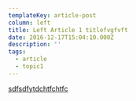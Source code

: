 ```yaml
---
templateKey: article-post
column: left
title: Left Article 1 titlefvgfvft
date: 2016-12-17T15:04:10.000Z
description: ''
tags:
  - article
  - topic1
---
```

[sdfsdfytdchtfchtfc](/article/2018-12-23-article-not-on-homepage)
